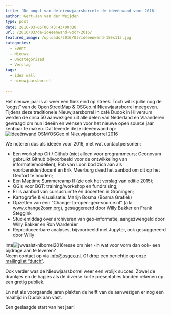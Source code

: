 ```yaml
---
title: 'De oogst van de nieuwjaarsborrel: de ideeënwand voor 2016'
author: Gert-Jan van der Weijden
type: post
date: 2016-03-05T00:43:43+00:00
url: /2016/03/de-ideeenwand-voor-2016/
featured_image: /uploads/2016/03/ideeenwand-150x113.jpg
categories:
  - Event
  - Nieuws
  - Uncategorized
  - Verslag
tags:
  - idea wall
  - nieuwjaarsborrel

---
```

Het nieuwe jaar is al weer een flink eind op streek. Toch wil ik jullie nog de &#8220;oogst&#8221; van de OpenStreetMap & OSGeo.nl Nieuwjaarsborrel meegeven. Tijdens deze traditionele Nieuwjaarsborrel in café Dudok in Hilversum werden de circa 50 aanwezigen uit alle delen van Nederland en Vlaanderen gevraagd om hun ideeën en wensen voor het nieuwe open source jaar kenbaar te maken. Dat leverde deze ideeënwand op:<img loading="lazy" class="alignnone wp-image-1063 size-large" src="/uploads/2016/03/ideeenwand-1024x768.jpg" alt="Ideeënwand OSM/OSGeo.nl Nieuwjaarsborrel 2016" width="900" height="675" srcset="/uploads/2016/03/ideeenwand-1024x768.jpg 1024w, /uploads/2016/03/ideeenwand-300x225.jpg 300w, /uploads/2016/03/ideeenwand-768x576.jpg 768w, /uploads/2016/03/ideeenwand-200x150.jpg 200w, /uploads/2016/03/ideeenwand-150x113.jpg 150w" sizes="(max-width: 900px) 100vw, 900px" />

We noteren dus als ideeën voor 2016, met wat contactpersonen:

  * Een workshop Git / Github (niet alleen voor programmeurs; Geonovum gebruikt Github bijvoorbeeld voor de ontwikkeling van informatiemodellen), Rob van Loon bod zich aan als voorbereider/docent en Erik Meerburg deed het aanbod om dit op het Geofort te houden;
  * Een Maptime Summercamp II (zie ook het verslag van editie 2015);
  * QGis voor BGT: training/workshop en fundraising;
  * Er is aanbod van cursusruimte én docenten in Groningen;
  * Kartografie & visualisatie: Marijn Bosma (Bosma Grafiek)
  * Opzetten van een &#8220;Change-to-open-geo-source.nl&#8221; (a la www.change2osm.org), gesuggereerd door Willy Bakker en Frank Steggink
  * Studiemiddag over archiveren van geo-informatie, aangezwengeld door Willy Bakker en Ron Wardenier
  * Reproduceerbare analyses, bijvoorbeeld met Jupyter, ook gesuggereerd door Willy

Inte<img loading="lazy" class="alignleft size-medium wp-image-1067" src="/uploads/2016/03/jwvaalst-nlborrel2016-300x225.jpg" alt="jwvaalst-nlborrel2016" width="300" height="225" srcset="/uploads/2016/03/jwvaalst-nlborrel2016-300x225.jpg 300w, /uploads/2016/03/jwvaalst-nlborrel2016-768x576.jpg 768w, /uploads/2016/03/jwvaalst-nlborrel2016-1024x768.jpg 1024w, /uploads/2016/03/jwvaalst-nlborrel2016-200x150.jpg 200w, /uploads/2016/03/jwvaalst-nlborrel2016-150x113.jpg 150w" sizes="(max-width: 300px) 100vw, 300px" />resse om hier -in wat voor vorm dan ook- een bijdrage aan te leveren?  
Neem contact op via info@osgeo.nl. Of drop een berichtje op onze <a href="http://osgeo.nl/mailinglijst/" target="_blank" rel="noopener noreferrer">mailinglist &#8220;dutch&#8221;</a>.

Ook verder was de Nieuwjaarsborrel weer een vrolijk succes. Zowel de drankjes en de hapjes als de diverse korte presentaties konden rekenen op een gretig publiek.

En net als voorgaande jaren plakten de helft van de aanwezigen er nog een maaltijd in Dudok aan vast.

Een geslaagde start van het jaar!

&nbsp;
